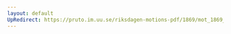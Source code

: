 ```yaml
---
layout: default
UpRedirect: https://pruto.im.uu.se/riksdagen-motions-pdf/1869/mot_1869__ak__290/mot_1869__ak__290-002.pdf
---
```

